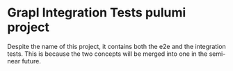 # Grapl Integration Tests pulumi project

Despite the name of this project, it contains both the e2e and the integration
tests. This is because the two concepts will be merged into one in the semi-near
future.
